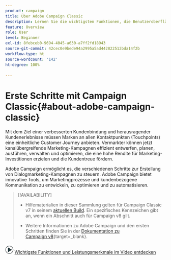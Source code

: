```yaml
---
product: campaign
title: Über Adobe Campaign Classic
description: Lernen Sie die wichtigsten Funktionen, die Benutzeroberfläche und die globalen Richtlinien kennen
feature: Overview
role: User
level: Beginner
exl-id: 8febceb0-9694-4045-a630-a7ff2fd18943
source-git-commit: 42cec0e9bede94a2995a5ad442822512bda14f2b
workflow-type: ht
source-wordcount: '142'
ht-degree: 100%

---
```


# Erste Schritte mit Campaign Classic{#about-adobe-campaign-classic}

Mit dem Ziel einer verbesserten Kundenbindung und herausragender Kundenerlebnisse müssen Marken an allen Kontaktpunkten (Touchpoints) eine einheitliche Customer Journey anbieten. Vermarkter können jetzt kanalübergreifende Marketing-Kampagnen effizient entwerfen, planen, ausführen, verwalten und optimieren, die eine hohe Rendite für Marketing-Investitionen erzielen und die Kundentreue fördern.

Adobe Campaign ermöglicht es, die verschiedenen Schritte zur Erstellung von Dialogmarketing-Kampagnen zu steuern. Adobe Campaign bietet innovative Tools, um Marketingprozesse und kundenbezogene Kommunikation zu entwickeln, zu optimieren und zu automatisieren.

>[!AVAILABILITY]
>
>* Hilfematerialien in dieser Sammlung gelten für Campaign Classic v7 in seinem [aktuellen Build](../../rn/using/latest-release.md). Ein spezifisches Kennzeichen gibt an, wenn ein Abschnitt auch für Campaign v8 gilt.
>
>* Weitere Informationen zu Adobe Campaign und den ersten Schritten finden Sie in der [Dokumentation zu Campaign v8](https://experienceleague.adobe.com/de/docs/campaign/campaign-v8/new/get-started){target=_blank}.

![](assets/do-not-localize/how-to-video.png) [Wichtigste Funktionen und Leistungsmerkmale im Video entdecken](#video)

<!--

## Key capabilities {#key-capabilities}

Adobe Campaign provides a platform for designing cross-channel customer experiences and provides an environment for visual campaign orchestration, real time interaction management and cross channel execution.

The marketing campaign cycle in Adobe Campaign illustrates the main areas of functionality of the product:

![](assets/d_ncs_user_emarketing.png)

### Integrated customer profile {#integrated-customer-profile}

Profiles (customers, prospects, newsletter subscribers, etc.) are centralized in the Adobe Campaign database. There are many possible mechanisms for acquiring profiles and building up this database: on-line collection via web forms, manual or automatic import of text files, replication with company databases or other information systems. With Adobe Campaign, you can incorporate marketing history, purchase information, preferences, CRM data, and any relevant PII data in a consolidated view to analyze and take action.

In Adobe Campaign, recipients are the default profiles targeted for sending deliveries (emails, SMS, etc.). Thanks to the recipient data that are stored in the database, you will be able to filter the target that will receive any given delivery and to add personalization data in your delivery contents. Other types of profiles exist in the database. They are designed for different uses. For example, seed profiles are made to test your deliveries before they are sent to the final target.

Profile management basics are explained in [About profiles](../../platform/using/about-profiles.md).

### Targeted segmentation {#targeted-segmentation}

Adobe Campaign has powerful, user-friendly segmentation and targeting features that let you create highly targeted, differentiated offers. The descriptive analysis functionality lets you analyze information upstream and downstream of your marketing campaigns, and the filter management and [graphical query editor](../../platform/using/about-queries-in-campaign.md) functionality lets you filter your subscriber population and sample or create target groups based on an unlimited number of criteria. The analysis and targeting features are described in [this page](../../reporting/using/about-descriptive-analysis.md) and in the [Creating filters](../../platform/using/creating-filters.md) section.

The advanced Data Management functionality extends the data processing capabilities. It simplifies and optimizes the targeting process by including data not modeled in the datamart. This functionality is detailed in [this page](../../workflow/using/targeting-data.md#data-management).

### Cross-channel campaign orchestration {#cross-channel-campaign-orchestration}

Adobe Campaign lets you design and orchestrate targeted and personalized campaigns on multiple channels: email, direct mail, SMS, push notification. A single interface provides you with all the functions required to schedule, orchestrate, configure, personalize, automate, execute, and measure all your campaigns and communications. For more on scheduling and executing campaigns, refer to [this page](../../campaign/using/setting-up-marketing-campaigns.md).

### Personalization and real-time interaction {#personalization-and-real-time-interaction}

Attract your customers' attention and improve response rates thanks to the advanced personalization of message content and headers based on customer profiles and preferences. For more on message content management and personalization, refer to [this page](../../delivery/using/about-personalization.md). Collaborative management of content, notification and approval circuits are detailed in [this section](../../mrm/using/about-marketing-resource-management.md).

### Analysis and reporting {#analysis-and-reporting}

Adobe Campaign lets you monitor and interpret the behavior of your customers by gradually enriching their data and profiles. The reporting and analysis tools let you capitalize on each new campaign, target your marketing initiatives better, and optimize their impact and return on investment. Refer to [this page](../../reporting/using/delivery-reports.md) for more information.

### Adobe Experience Cloud integrations {#adobe-experience-cloud-integrations}

You can combine the delivery functionalities and advanced campaign management functionalities of Adobe Campaign with a set of solutions created to help you personalize your users' experience: Adobe Experience Manager, Adobe Analytics, Adobe Target or Adobe Experience Cloud triggers for example. You can also integrate to Adobe IMS and login to Campaign with your Adobe ID. For more on cross-solution and authentication integrations, refer to [this section](../../integrations/using/about-adobe-id.md).

## Core capabilities and add-ons {#core-capabilities-and-add-ons}

Adobe Campaign offers a set of capabilities to help you implementing and optimizing the conversational marketing functionalities depending on your needs and your architecture. Some of them are core capabilities and some depend on the installation of a package and on your configuration. A detailed product description is available here: [Adobe Campaign product description](https://helpx.adobe.com/legal/product-descriptions/adobe-campaign-managed-cloud-services.html){target="_blank"}.

The following capabilities are available. Depending on your license agreement, some of these capabilities can be available or not in your instance.

* [Channels](../../delivery/using/steps-about-delivery-creation-steps.md) - design and send deliveries on various channels: email, SMS, Line, mobile app, direct mail,
* [Campaign](../../campaign/using/designing-marketing-campaigns.md) - orchestrate cross-channel campaigns,
* [MRM](../../mrm/using/about-marketing-resource-management.md) - manage marketing resources and budgets,
* [Interaction](../../interaction/using/interaction-and-offer-management.md) - managing offers with Campaign,
* [Message Center](../../message-center/using/about-transactional-messaging.md) - send transactional messages by email, SMS or on mobile app,
* [Social Marketing](../../social/using/about-social-marketing.md) - communicate on social media: Facebook, X (formerly known as Twitter),
* [Workflow](../../workflow/using/about-workflows.md) / Data Management - automate processes and manage data with workflows,
* [Web applications](../../web/using/about-web-applications.md) - create web pages and forms,
* [Survey Manager](../../surveys/using/about-surveys.md) - create online surveys and polls,
* [Content Manager](../../delivery/using/about-content-management.md) - manage email content,
* [Distributed Marketing](../../distributed/using/about-distributed-marketing.md) - coordinate campaigns for central/local agencies,
* [Response Manager](../../response/using/about-response-manager.md) - manage customer response,
* [Connectors](../../platform/using/about-connectors.md) - use connectors to communicate with external solutions and database engines,
* [Web Services](../../configuration/using/about-web-services.md) - use Campaign through APIs/Web Services,
* [Reporting](../../reporting/using/about-adobe-campaign-reporting-tools.md) - access built-in reports, analyze data and design your own reports.

## Tutorial video {#video}

This video presents Campaign Classic main features and capabilities.

>[!VIDEO](https://video.tv.adobe.com/v/35129?quality=12)

Additional Campaign Classic how-to videos are available [here](https://experienceleague.adobe.com/docs/campaign-classic-learn/tutorials/overview.html).

-->